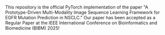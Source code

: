 This repository is the official PyTorch implementation of the paper "A Prototype-Driven Multi-Modality Image Sequence Learning Framework for EGFR Mutation Prediction in NSCLC." 
Our paper has been accepted as a Regular Paper at the IEEE International Conference on Bioinformatics and Biomedicine (BIBM) 2025! 
